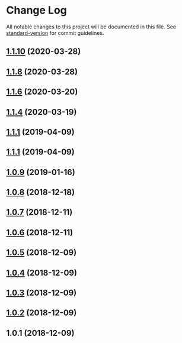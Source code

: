 # Change Log

All notable changes to this project will be documented in this file. See [standard-version](https://github.com/conventional-changelog/standard-version) for commit guidelines.

<a name="1.1.10"></a>
## [1.1.10](https://github.com/holochain/hc-redux-middleware/compare/v1.1.7...v1.1.10) (2020-03-28)



<a name="1.1.8"></a>
## [1.1.8](https://github.com/holochain/hc-redux-middleware/compare/v1.1.5...v1.1.8) (2020-03-28)



<a name="1.1.6"></a>
## [1.1.6](https://github.com/holochain/hc-redux-middleware/compare/v1.1.3...v1.1.6) (2020-03-20)



<a name="1.1.4"></a>
## [1.1.4](https://github.com/holochain/hc-redux-middleware/compare/v1.1.0...v1.1.4) (2020-03-19)



<a name="1.1.1"></a>
## [1.1.1](https://github.com/holochain/hc-redux-middleware/compare/v1.1.0...v1.1.1) (2019-04-09)



<a name="1.1.1"></a>
## [1.1.1](https://github.com/holochain/hc-redux-middleware/compare/v1.0.9...v1.1.1) (2019-04-09)



<a name="1.0.9"></a>
## [1.0.9](https://github.com/holochain/hc-redux-middleware/compare/v1.0.8...v1.0.9) (2019-01-16)



<a name="1.0.8"></a>
## [1.0.8](https://github.com/holochain/hc-redux-middleware/compare/v1.0.7...v1.0.8) (2018-12-18)



<a name="1.0.7"></a>
## [1.0.7](https://github.com/holochain/hc-redux-middleware/compare/v1.0.6...v1.0.7) (2018-12-11)



<a name="1.0.6"></a>
## [1.0.6](https://github.com/holochain/hc-redux-middleware/compare/v1.0.5...v1.0.6) (2018-12-11)



<a name="1.0.5"></a>
## [1.0.5](https://github.com/holochain/hc-redux-middleware/compare/v1.0.4...v1.0.5) (2018-12-09)



<a name="1.0.4"></a>
## [1.0.4](https://github.com/holochain/hc-redux-middleware/compare/v1.0.3...v1.0.4) (2018-12-09)



<a name="1.0.3"></a>
## [1.0.3](https://github.com/holochain/hc-redux-middleware/compare/v1.0.2...v1.0.3) (2018-12-09)



<a name="1.0.2"></a>
## [1.0.2](https://github.com/holochain/hc-redux-middleware/compare/v1.0.1...v1.0.2) (2018-12-09)



<a name="1.0.1"></a>
## 1.0.1 (2018-12-09)
